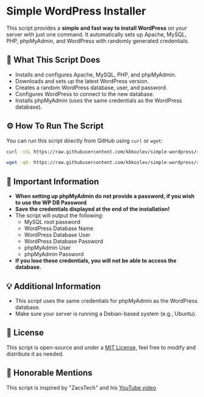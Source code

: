 # Simple WordPress Installer

This script provides a **simple and fast way to install WordPress** on your server with just one command. It automatically sets up Apache, MySQL, PHP, phpMyAdmin, and WordPress with randomly generated credentials.

## 📒 What This Script Does
- Installs and configures Apache, MySQL, PHP, and phpMyAdmin.
- Downloads and sets up the latest WordPress version.
- Creates a random WordPress database, user, and password.
- Configures WordPress to connect to the new database.
- Installs phpMyAdmin (uses the same credentials as the WordPress database).

## ⚙️ How To Run The Script
You can run this script directly from GitHub using `curl` or `wget`:

```sh
curl -sSL https://raw.githubusercontent.com/kbkozlev/simple-wordpress/refs/heads/master/simple-wordpress.sh | bash
```
```sh
wget -qO- https://raw.githubusercontent.com/kbkozlev/simple-wordpress/refs/heads/master/simple-wordpress.sh | bash
```

## 📌 Important Information
- **When setting up phpMyAdmin do not provide a password, if you wish to use the WP DB Password**
- **Save the credentials displayed at the end of the installation!**
- The script will output the following:
  - MySQL root password
  - WordPress Database Name
  - WordPress Database User
  - WordPress Database Password
  - phpMyAdmin User
  - phpMyAdmin Password
- **If you lose these credentials, you will not be able to access the database.**

## 💡 Additional Information
- This script uses the same credentials for phpMyAdmin as the WordPress database.
- Make sure your server is running a Debian-based system (e.g., Ubuntu).

## 📄 License
This script is open-source and under a [MIT License](LICENSE), feel free to modify and distribute it as needed.

## 🙌 Honorable Mentions
This script is inspired by "ZacsTech" and his [YouTube video](https://www.youtube.com/watch?v=DLzEU4naGGI&ab_channel=ZacsTech) 
